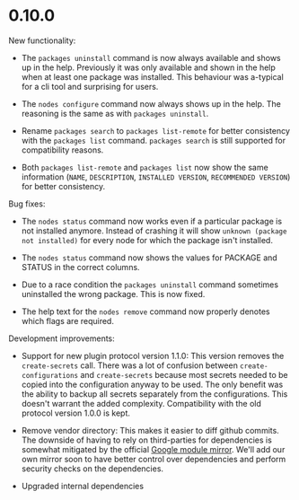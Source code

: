 # 0.10.0

New functionality:

* The `packages uninstall` command is now always available and shows up in the help. Previously it was only available and shown in the help when at least one package was installed. This behaviour was a-typical for a cli tool and surprising for users.

* The `nodes configure` command now always shows up in the help. The reasoning is the same as with `packages uninstall`.

* Rename `packages search` to `packages list-remote` for better consistency with the `packages list` command. `packages search` is still supported for compatibility reasons.

* Both `packages list-remote` and `packages list` now show the same information (`NAME`, `DESCRIPTION`, `INSTALLED VERSION`, `RECOMMENDED VERSION`) for better consistency.

Bug fixes:

* The `nodes status` command now works even if a particular package is not installed anymore. Instead of crashing it will show `unknown (package not installed)` for every node for which the package isn't installed.

* The `nodes status` command now shows the values for PACKAGE and STATUS in the correct columns.

* Due to a race condition the `packages uninstall` command sometimes uninstalled the wrong package. This is now fixed.

* The help text for the `nodes remove` command now properly denotes which flags are required.

Development improvements:

* Support for new plugin protocol version 1.1.0: This version removes the `create-secrets` call. There was a lot of confusion between `create-configurations` and `create-secrets` because most secrets needed to be copied into the configuration anyway to be used. The only benefit was the ability to backup all secrets separately from the configurations. This doesn't warrant the added complexity.
Compatibility with the old protocol version 1.0.0 is kept.

* Remove vendor directory: This makes it easier to diff github commits. The downside of having to rely on third-parties for dependencies is somewhat mitigated by the official [Google module mirror](https://proxy.golang.org/). We'll add our own mirror soon to have better control over dependencies and perform security checks on the dependencies.

* Upgraded internal dependencies

